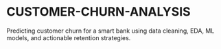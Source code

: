 # CUSTOMER-CHURN-ANALYSIS
Predicting customer churn for a smart bank using data cleaning, EDA, ML models, and actionable retention strategies.
